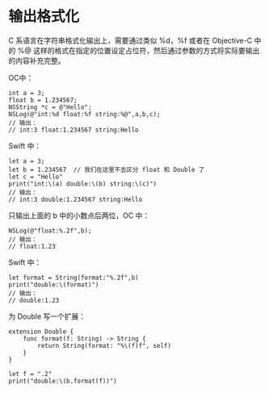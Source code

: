 # 输出格式化

C 系语言在字符串格式化输出上，需要通过类似 %d，%f 或者在 Objective-C 中的 %@ 这样的格式在指定的位置设定占位符，然后通过参数的方式将实际要输出的内容补充完整。

OC中：

	int a = 3;
	float b = 1.234567;
	NSString *c = @"Hello";
	NSLog(@"int:%d float:%f string:%@",a,b,c);
	// 输出：
	// int:3 float:1.234567 string:Hello

Swift 中：

	let a = 3;
	let b = 1.234567  // 我们在这里不去区分 float 和 Double 了
	let c = "Hello"
	print("int:\(a) double:\(b) string:\(c)")
	// 输出：
	// int:3 double:1.234567 string:Hello
	
只输出上面的 b 中的小数点后两位，OC 中：

	NSLog(@"float:%.2f",b);
	// 输出：
	// float:1.23
	
Swift 中：

	let format = String(format:"%.2f",b)
	print("double:\(format)")
	// 输出：
	// double:1.23
	
为 Double 写一个扩展：

	extension Double {
	    func format(f: String) -> String {
	        return String(format: "%\(f)f", self)
	    }
	}
	
	let f = ".2"
	print("double:\(b.format(f))")